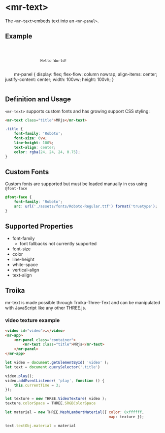 # &lt;mr-text&gt;

The `<mr-text>`embeds text into an `<mr-panel>`.

## Example

<inline-repl editor-height="280">
    <code slot="html">
        <mr-app>
            <mr-panel class="container">
                <mr-text>Hello World!</mr-text>
            </mr-panel>
        </mr-app>
    </code>
        mr-panel {
            display: flex;
            flex-flow: column nowrap;
            align-items: center;
            justify-content: center;
            width: 100vw;
            height: 100vh;
        }
    <code slot="css">
    </code>
</inline-repl>

## Definition and Usage

`<mr-text>` supports custom fonts and has growing support CSS styling:

```html
<mr-text class="title">MRjs</mr-text>
```

```css
.title {
    font-family: 'Roboto';
    font-size: 6vw;
    line-height: 100%;
    text-align: center;
    color: rgba(24, 24, 24, 0.75);
}
```

## Custom Fonts

Custom fonts are supported but must be loaded manually in css using `@font-face`

```css
@font-face {
    font-family: 'Roboto';
    src: url('./assets/fonts/Roboto-Regular.ttf') format('truetype');
}
```

## Supported  Properties

* font-family
  * font fallbacks not currently supported
* font-size
* color
* line-height
* white-space
* vertical-align
* text-align

## Troika

mr-text is made possible through Troika-Three-Text and can be manipulated with JavaScript like any other THREE.js.

### video texture example

```html
<video id="video">…</video>
<mr-app>
    <mr-panel class="container">
        <mr-text class="title">MRjs</mr-text>
    </mr-panel>
</mr-app>
```

```javascript
let video = document.getElementById( 'video' );
let text = document.querySelector('.title') 

video.play();
video.addEventListener( 'play', function () {
    this.currentTime = 3;
});

let texture = new THREE.VideoTexture( video );
texture.colorSpace = THREE.SRGBColorSpace

let material = new THREE.MeshLambertMaterial({ color: 0xffffff, 
                                               map: texture });

text.textObj.material = material
```
